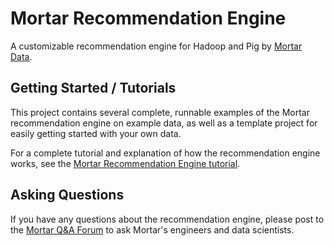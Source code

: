 # Mortar Recommendation Engine

A customizable recommendation engine for Hadoop and Pig by [Mortar Data](http://www.mortardata.com).

## Getting Started / Tutorials

This project contains several complete, runnable examples of the Mortar recommendation engine on example data, as well as a template project for easily getting started with your own data.

For a complete tutorial and explanation of how the recommendation engine works, see the [Mortar Recommendation Engine tutorial](http://help.mortardata.com/recommenders).

## Asking Questions

If you have any questions about the recommendation engine, please post to the [Mortar Q&A Forum](https://answers.mortardata.com/) to ask Mortar's engineers and data scientists.
